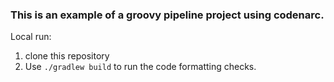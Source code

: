 ### This is an example of a groovy pipeline project using codenarc.

Local run:
1) clone this repository
2) Use `./gradlew build` to run the code formatting checks.
